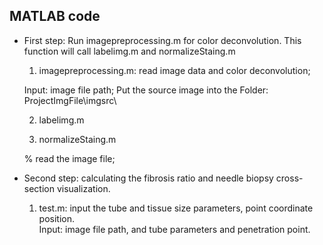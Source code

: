 ## MATLAB code

*  First step: Run imagepreprocessing.m for color deconvolution. This function will call labelimg.m and normalizeStaing.m
    1) imagepreprocessing.m: read image data and color deconvolution;
    
     Input: image file path; Put the source image into the  Folder: ProjectImgFile\imgsrc\
    
    2) labelimg.m
    
    3) normalizeStaing.m
    
    
    % read the image file; 
    
* Second step: calculating the fibrosis ratio and needle biopsy cross-section visualization.
   1) test.m: input the tube and tissue size parameters, point coordinate position.  
       Input: image file path, and tube parameters and penetration point.

   

